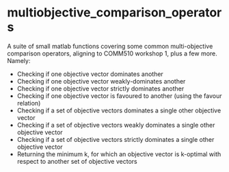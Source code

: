 # multiobjective_comparison_operators
A suite of small matlab functions covering some common multi-objective comparison operators, aligning to COMM510 workshop 1, plus a few more. Namely:

* Checking if one objective vector dominates another
* Checking if one objective vector weakly-dominates another
* Checking if one objective vector strictly dominates another
* Checking if one objective vector is favoured to another (using the favour relation)
* Checking if a set of objective vectors dominates a single other objective vector 
* Checking if a set of objective vectors weakly dominates a single other objective vector 
* Checking if a set of objective vectors strictly dominates a single other objective vector 
* Returning the minimum k, for which an objective vector is k-optimal with respect to another set of objective vectors
